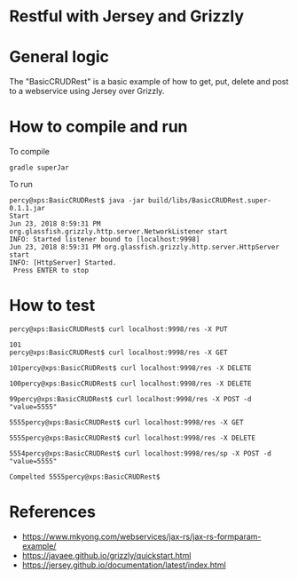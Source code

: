 # Restful with Jersey and Grizzly

# General logic
The "BasicCRUDRest" is a basic example of how to get, put, delete and post to a webservice using Jersey over Grizzly.

# How to compile and run

To compile
```console
gradle superJar
```

To run
```console
percy@xps:BasicCRUDRest$ java -jar build/libs/BasicCRUDRest.super-0.1.1.jar 
Start
Jun 23, 2018 8:59:31 PM org.glassfish.grizzly.http.server.NetworkListener start
INFO: Started listener bound to [localhost:9998]
Jun 23, 2018 8:59:31 PM org.glassfish.grizzly.http.server.HttpServer start
INFO: [HttpServer] Started.
 Press ENTER to stop 
 ```

# How to test

```console
percy@xps:BasicCRUDRest$ curl localhost:9998/res -X PUT

101
percy@xps:BasicCRUDRest$ curl localhost:9998/res -X GET

101percy@xps:BasicCRUDRest$ curl localhost:9998/res -X DELETE

100percy@xps:BasicCRUDRest$ curl localhost:9998/res -X DELETE

99percy@xps:BasicCRUDRest$ curl localhost:9998/res -X POST -d "value=5555"

5555percy@xps:BasicCRUDRest$ curl localhost:9998/res -X GET

5555percy@xps:BasicCRUDRest$ curl localhost:9998/res -X DELETE

5554percy@xps:BasicCRUDRest$ curl localhost:9998/res/sp -X POST -d "value=5555"

Compelted 5555percy@xps:BasicCRUDRest$ 
```

#  References

- https://www.mkyong.com/webservices/jax-rs/jax-rs-formparam-example/
- https://javaee.github.io/grizzly/quickstart.html
- https://jersey.github.io/documentation/latest/index.html

